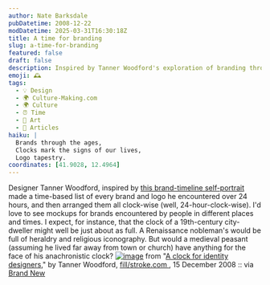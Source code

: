 ```yaml
---
author: Nate Barksdale
pubDatetime: 2008-12-22
modDatetime: 2025-03-31T16:30:18Z
title: A time for branding
slug: a-time-for-branding
featured: false
draft: false
description: Inspired by Tanner Woodford's exploration of branding through time, how might a medieval peasant's clock of logos look?
emoji: 🕰️
tags:
  - 💡 Design
  - 🌍 Culture-Making.com
  - 🌍 Culture
  - ⏰ Time
  - 🎨 Art
  - 📖 Articles
haiku: |
  Brands through the ages,  
  Clocks mark the signs of our lives,  
  Logo tapestry.
coordinates: [41.9028, 12.4964]
---
```


Designer Tanner Woodford, inspired by [this brand-timeline self-portrait](http://web.archive.org/web/20090726042218/http://dearjanesample.wordpress.com:80/2008/05/19/fun-with-brands/) made a time-based list of every brand and logo he encountered over 24 hours, and then arranged them all clock-wise (well, 24-hour-clock-wise). I'd love to see mockups for brands encountered by people in different places and times. I expect, for instance, that the clock of a 19th-century city-dweller might well be just about as full. A Renaissance nobleman's would be full of heraldry and religious iconography. But would a medieval peasant (assuming he lived far away from town or church) have anything for the face of his anachronistic clock?
[![image](http://culture-making.com/media/clock-big.jpg)](http://www.fillslashstroke.com/slash/2008/12/a-clock-for-identity-designers/)
from "[A clock for identity designers](http://www.fillslashstroke.com/slash/2008/12/a-clock-for-identity-designers/)," by Tanner Woodford, [fill/stroke.com ](http://www.fillslashstroke.com/slash/2008/12/a-clock-for-identity-designers/), 15 December 2008 :: via [Brand New](http://www.underconsideration.com/brandnew/archives/in_brief_clockwise.php)
